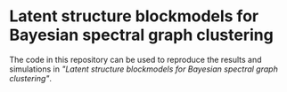 # Latent structure blockmodels for Bayesian spectral graph clustering

The code in this repository can be used to reproduce the results and simulations in *"Latent structure blockmodels for Bayesian spectral graph clustering"*. 
